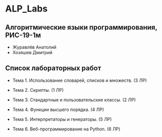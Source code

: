 # ALP_Labs
 
## Алгоритмические языки программирования, РИС-19-1м

 * Журавлёв Анатолий
 * Хозяшев Дмитрий

## Список лабораторных работ

* Тема 1. Использование словарей, списков и множеств. (3 ЛР)

* Тема 2. Скрипты. (1 ЛР)

* Тема 3. Стандартные и пользовательские классы. (2 ЛР)

* Тема 4. Функции высшего порядка. (4 ЛР)

* Тема 5. Интерпретаторы и генераторы. (5 ЛР)

* Тема 6. Веб-программирование на Python. (6 ЛР)
